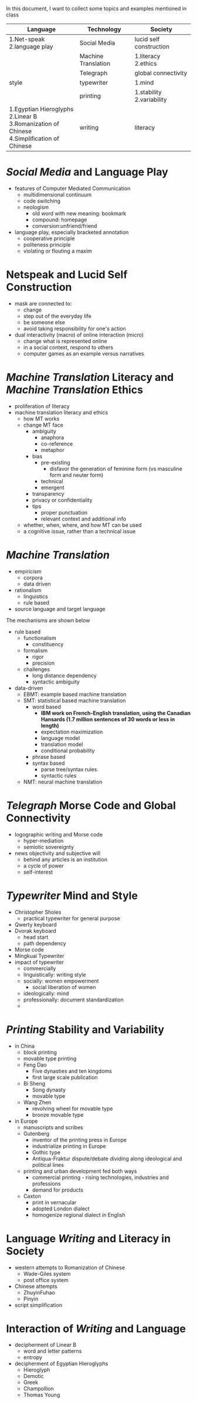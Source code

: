 In this document, I want to collect some topics and examples mentioned in class

|Language|Technology|Society|
|-|-|-|
|1.Net-speak<br>2.language play|Social Media|lucid self construction|
||Machine Translation|1.literacy<br>2.ethics|
||Telegraph|global connectivity|
|style|typewriter|1.mind<br>|
||printing|1.stability<br>2.variability|
|1.Egyptian Hieroglyphs<br>2.Linear B<br>3.Romanization of Chinese<br>4.Simplification of Chinese|writing|literacy|


# *Social Media* and Language Play
* features of Computer Mediated Communication
  * multidimensional continuum 
  * code switching   
  * neologism
    * old word with new meaning: bookmark
    * compound: homepage
    * conversion:unfriend/friend
* language play, especially bracketed annotation
  * cooperative principle
  * politeness principle
  * violating or flouting a maxim
# Netspeak and Lucid Self Construction
* mask are connected to:
  * change
  * step out of the everyday life
  * be someone else
  * avoid taking responsibility for one's action
* dual interactivity (macro) of online interaction (micro)
  * change what is represented online
  * in a social context, respond to others
  * computer games as an example versus narratives
# *Machine Translation* Literacy and *Machine Translation* Ethics
* proliferation of literacy
* machine translation literacy and ethics
  * how MT works
  * change MT face
    * ambiguity
      * anaphora
      * co-reference
      * metaphor
    * bias
      * pre-existing
        * disfavor the generation of feminine form (vs masculine form and neuter form)
      * technical
      * emergent
    * transparency
    * privacy or confidentiality
    * tips
      * proper punctuation
      * relevant context and additional info
  * whether, when, where, and how MT can be used
  * a cognitive issue, rather than a technical issue
# *Machine Translation*
* empiricism
  * corpora
  * data driven
* rationalism
  * linguistics
  * rule based
* source language and target language

The mechanisms are shown below
* rule based
  * functionalism
    * constituency
  * formalism
    * rigor
    * precision
  * challenges
    * long distance dependency
    * syntactic ambiguity
* data-driven
  * EBMT: example based machine translation
  * SMT: statistical based machine translation
    * word based
      *  **IBM work on French-English translation, using the Canadian
 Hansards (1.7 million sentences of 30 words or less in length)**
      * expectation maximization
      * language model
      * translation model
      * conditional probability
    * phrase based
    * syntax based
      * parse tree/syntax rules
      * syntactic rules
  * NMT: neural machine translation
# *Telegraph* Morse Code and Global Connectivity
* logographic writing and Morse code
  * hyper-mediation
  * semiotic sovereignty
* news objectivity and subjective will
  * behind any articles is an institution
  * a cycle of power
  * self-interest
# *Typewriter* Mind and Style
* Christopher Sholes
  * practical typewriter for general purpose
* Qwerty keyboard
* Dvorak keyboard
  * head start 
  * path dependency
* Morse code
* Mingkuai Typewriter
* impact of typewriter
  * commercially
  * linguistically: writing style
  * socially: women empowerment
    * social liberation of women
  * ideologically: mind
  * professionally: document standardization
  * 
# *Printing* Stability and Variability
* in China
  * block printing
  * movable type printing
  * Feng Dao
    * Five dynasties and ten kingdoms
    * first large scale publication
  * Bi Sheng
    * Song dynasty
    * movable type
  * Wang Zhen
    * revolving wheel for movable type
    * bronze movable type
* in Europe
  * manuscripts and scribes
  * Gutenberg
    * inventor of the printing press in Europe
    * industrialize printing in Europe
    * Gothic type
    * Antiqua-Fraktur dispute/debate dividing along ideological and political lines
  * printing and urban development fed both ways
    * commercial printing - rising technologies, industries and professions
    * demand for products
  * Caxton
    * print in vernacular
    * adopted London dialect
    * homogenize regional dialect in English
# Language *Writing* and Literacy in Society
* western attempts to Romanization of Chinese
  * Wade-Giles system
  * post office system
* Chinese attempts
  * ZhuyinFuhao
  * Pinyin
* script simplification

# Interaction of *Writing* and Language
* decipherment of Linear B
  * word and letter patterns
  * entropy
* decipherment of Egyptian Hieroglyphs
  * Hieroglyph
  * Demotic
  * Greek
  * Champollion
  * Thomas Young